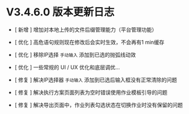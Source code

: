 # V3.4.6.0 版本更新日志



- [ 新增 ] 增加对本地上传的文件后缀管理能力（平台管理功能）


- [ 优化 ] 高危语句规则现在修改后会实时生效，不会再有1 min缓存
- [ 优化 ] 移除IP选择 `手动输入` 添加到已选的抛弧线动效
- [ 优化 ] 一些常规的 UI / UX 优化和底层调优...


- [ 修复 ] 解决IP选择器 `手动输入` 添加到已选后输入框没有正常清除的问题
- [ 修复 ] 解决执行方案页面列表为空时错误使用作业模板引导的问题
- [ 修复 ] 解决导出页面中，作业列表勾选状态在切换作业时没有保留的问题
